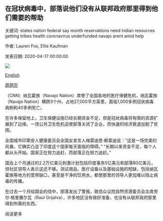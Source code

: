 ## 在冠状病毒中，部落说他们没有从联邦政府那里得到他们需要的帮助

关键词: states nation federal say month reservations need indian resources getting tribes health coronavirus underfunded navajo arent amid help

作者: Lauren Fox, Ellie Kaufman

发表日期: 2020-04-17 00:00:00

![](https://cdn.cnn.com/cnnnext/dam/assets/200417170208-navajo-reservation-0327-restricted-super-tease.jpg)

[English](Amid%20coronavirus%2C%20tribes%20say%20they%20aren%27t%20getting%20help%20they%20need%20from%20federal%20government.md)

[原网页](https://edition.cnn.com/2020/04/17/politics/tribes-coronavirus-aid-federal-government/index.html)

（CNN）纳瓦霍族（Navajo Nation）席卷了全国各地的医疗保健危机，纳瓦霍族（Navajo Nation）横跨3个州，占地27,000平方英里，面临1,000多例冠状病毒病例和40多例死亡。

在许多保留地上，卫生保健设施已经长期资金不足，但是冠状病毒将有限的资源扩展到了边缘。一场公共卫生危机迫使部落关闭了企业，而快速的经济衰退加剧了贫困。

全国城市印第安人健康委员会全国女发言人梅雷迪思·赖蒙迪说：“这是一场完美的风暴。它确实凸显了印度这个国家每天面临的障碍。” “长期以来资金不足，每个人都从头开始。国家正在努力追赶，而部落正在努力追赶。”

国会上个月通过的2.2万亿美元刺激计划包括印度事务5亿美元和部落80亿美元，但社区领导人表示这还不够。测试用品，医疗设备以及基础设施的短缺，包括纳瓦霍族等地方的宽带缺口，甚至是干净的饮用水，都使那里的领导人更加难以阻止病毒的传播。

在过去一个月给国会的信中，部落发出了警报，致信众议院自然资源委员会主席劳尔·格里雅尔瓦（Raul Grijalva），许多地区没有做好准备，也没有从联邦政府那里得到所需的东西。

阅读更多